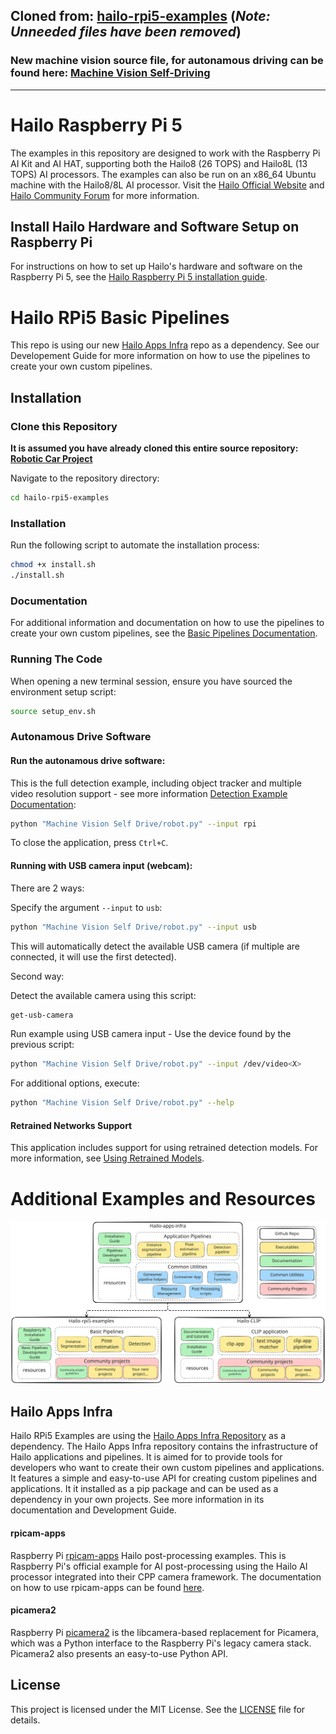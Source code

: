 ## Cloned from: [hailo-rpi5-examples](https://github.com/hailo-ai/hailo-rpi5-examples) (*Note: Unneeded files have been removed*)  
### New machine vision source file, for autonamous driving can be found here: [Machine Vision Self-Driving](https://github.com/Starman7312/Robotic-Car-Project/tree/69d1f6020dd72dd2643703d5c172a540a147b5b8/Autonamous%20Driving%20Code/hailo-rpi5-examples-main/Machine%20Vision%20Self-Driving)

------------------------------------------------------------

# Hailo Raspberry Pi 5
The examples in this repository are designed to work with the Raspberry Pi AI Kit and AI HAT, supporting both the Hailo8 (26 TOPS) and Hailo8L (13 TOPS) AI processors. The examples can also be run on an x86_64 Ubuntu machine with the Hailo8/8L AI processor.
Visit the [Hailo Official Website](https://hailo.ai/) and [Hailo Community Forum](https://community.hailo.ai/) for more information.

## Install Hailo Hardware and Software Setup on Raspberry Pi

For instructions on how to set up Hailo's hardware and software on the Raspberry Pi 5, see the [Hailo Raspberry Pi 5 installation guide](doc/install-raspberry-pi5.md#how-to-set-up-raspberry-pi-5-and-hailo).


# Hailo RPi5 Basic Pipelines
This repo is using our new [Hailo Apps Infra](https://github.com/hailo-ai/hailo-apps-infra) repo as a dependency.
See our Developement Guide for more information on how to use the pipelines to create your own custom pipelines.

## Installation

### Clone this Repository
**It is assumed you have already cloned this entire source repository: [Robotic Car Project](https://github.com/Starman7312/Robotic-Car-Project)** 

Navigate to the repository directory:
```bash
cd hailo-rpi5-examples
```

### Installation
Run the following script to automate the installation process:
```bash
chmod +x install.sh
./install.sh
```

### Documentation
For additional information and documentation on how to use the pipelines to create your own custom pipelines, see the [Basic Pipelines Documentation](doc/basic-pipelines.md).

### Running The Code
When opening a new terminal session, ensure you have sourced the environment setup script:
```bash
source setup_env.sh
```
### Autonamous Drive Software

#### Run the autonamous drive software:
This is the full detection example, including object tracker and multiple video resolution support - see more information [Detection Example Documentation](doc/basic-pipelines.md#detection-example):

```bash
python "Machine Vision Self Drive/robot.py" --input rpi
```
To close the application, press `Ctrl+C`.

#### Running with USB camera input (webcam):
There are 2 ways:

Specify the argument `--input` to `usb`:
```bash
python "Machine Vision Self Drive/robot.py" --input usb
```

This will automatically detect the available USB camera (if multiple are connected, it will use the first detected).

Second way:

Detect the available camera using this script:
```bash
get-usb-camera
```
Run example using USB camera input - Use the device found by the previous script:
```bash
python "Machine Vision Self Drive/robot.py" --input /dev/video<X>
```

For additional options, execute:
```bash
python "Machine Vision Self Drive/robot.py" --help
```

#### Retrained Networks Support
This application includes support for using retrained detection models. For more information, see [Using Retrained Models](doc/basic-pipelines.md#using-retrained-models).

# Additional Examples and Resources

![Hailo Examples Code Structure](doc/images/hailo_examples_code_structure.svg)

## Hailo Apps Infra
Hailo RPi5 Examples are using the [Hailo Apps Infra Repository](https://github.com/hailo-ai/hailo-apps-infra) as a dependency. The Hailo Apps Infra repository contains the infrastructure of Hailo applications and pipelines.
It is aimed for to provide tools for developers who want to create their own custom pipelines and applications. It features a simple and easy-to-use API for creating custom pipelines and applications.
It it installed as a pip package and can be used as a dependency in your own projects. See more information in its documentation and Development Guide.

#### rpicam-apps

Raspberry Pi [rpicam-apps](https://www.raspberrypi.com/documentation/computers/camera_software.html#rpicam-apps) Hailo post-processing examples.
This is Raspberry Pi's official example for AI post-processing using the Hailo AI processor integrated into their CPP camera framework.
The documentation on how to use rpicam-apps can be found [here](https://www.raspberrypi.com/documentation/computers/ai.html).

#### picamera2

Raspberry Pi [picamera2](https://github.com/raspberrypi/picamera2) is the libcamera-based replacement for Picamera, which was a Python interface to the Raspberry Pi's legacy camera stack. Picamera2 also presents an easy-to-use Python API.

## License

This project is licensed under the MIT License. See the [LICENSE](LICENSE) file for details.
